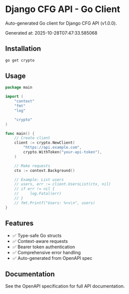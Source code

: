 # Django CFG API - Go Client

Auto-generated Go client for Django CFG API (v1.0.0).

Generated at: 2025-10-28T07:47:33.585068

## Installation

```bash
go get crypto
```

## Usage

```go
package main

import (
	"context"
	"fmt"
	"log"

	"crypto"
)

func main() {
	// Create client
	client := crypto.NewClient(
		"https://api.example.com",
		crypto.WithToken("your-api-token"),
	)

	// Make requests
	ctx := context.Background()

	// Example: List users
	// users, err := client.UsersList(ctx, nil)
	// if err != nil {
	//     log.Fatal(err)
	// }
	// fmt.Printf("Users: %+v\n", users)
}
```

## Features

- ✅ Type-safe Go structs
- ✅ Context-aware requests
- ✅ Bearer token authentication
- ✅ Comprehensive error handling
- ✅ Auto-generated from OpenAPI spec

## Documentation

See the OpenAPI specification for full API documentation.